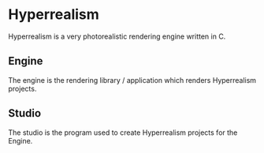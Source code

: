 # Hyperrealism

Hyperrealism is a very photorealistic rendering engine written in C.

## Engine

The engine is the rendering library / application which renders Hyperrealism projects.

## Studio

The studio is the program used to create Hyperrealism projects for the Engine.
